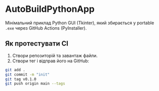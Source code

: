 # AutoBuildPythonApp


Мінімальний приклад Python GUI (Tkinter), який збирається у portable `.exe` через GitHub Actions (PyInstaller).


## Як протестувати CI
1. Створи репозиторій та завантаж файли.
2. Створи тег і відправ його на GitHub:
```bash
git add .
git commit -m "init"
git tag v0.1.0
git push origin main --tags

